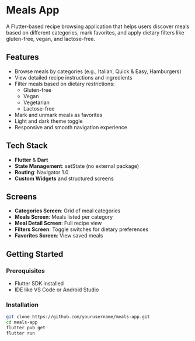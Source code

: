 # Meals App

A Flutter-based recipe browsing application that helps users discover meals based on different categories, mark favorites, and apply dietary filters like gluten-free, vegan, and lactose-free.

## Features

- Browse meals by categories (e.g., Italian, Quick & Easy, Hamburgers)
- View detailed recipe instructions and ingredients
- Filter meals based on dietary restrictions:
  - Gluten-free
  - Vegan
  - Vegetarian
  - Lactose-free
- Mark and unmark meals as favorites
- Light and dark theme toggle
- Responsive and smooth navigation experience

## Tech Stack

- **Flutter** & **Dart**
- **State Management**: setState (no external package)
- **Routing**: Navigator 1.0
- **Custom Widgets** and structured screens

## Screens

- **Categories Screen**: Grid of meal categories
- **Meals Screen**: Meals listed per category
- **Meal Detail Screen**: Full recipe view
- **Filters Screen**: Toggle switches for dietary preferences
- **Favorites Screen**: View saved meals


## Getting Started

### Prerequisites

- Flutter SDK installed
- IDE like VS Code or Android Studio

### Installation

```bash
git clone https://github.com/yourusername/meals-app.git
cd meals-app
flutter pub get
flutter run
